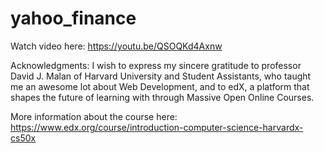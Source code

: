 # yahoo_finance

Watch video here: https://youtu.be/QSOQKd4Axnw

Acknowledgments:
I wish to express my sincere gratitude to professor David J. Malan of Harvard University and Student Assistants, who taught me an awesome lot about Web Development, and to edX, a platform that shapes the future of learning with through Massive Open Online Courses.

More information about the course here:
https://www.edx.org/course/introduction-computer-science-harvardx-cs50x
